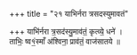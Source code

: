 +++
title = "२१ याभिर्नरा त्रसदस्युमावतं"

+++
याभि॑र्नरा त्र॒सद॑स्यु॒माव॑तं॒ कृत्व्ये॒ धने॑ ।  
ताभिः॒ ष्व१॒॑स्माँ अ॑श्विना॒ प्राव॑तं॒ वाज॑सातये ॥
